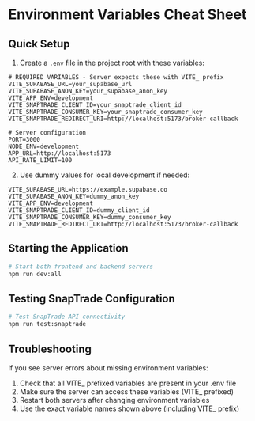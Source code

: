 # Environment Variables Cheat Sheet

## Quick Setup

1. Create a `.env` file in the project root with these variables:

```env
# REQUIRED VARIABLES - Server expects these with VITE_ prefix
VITE_SUPABASE_URL=your_supabase_url
VITE_SUPABASE_ANON_KEY=your_supabase_anon_key
VITE_APP_ENV=development
VITE_SNAPTRADE_CLIENT_ID=your_snaptrade_client_id
VITE_SNAPTRADE_CONSUMER_KEY=your_snaptrade_consumer_key
VITE_SNAPTRADE_REDIRECT_URI=http://localhost:5173/broker-callback

# Server configuration
PORT=3000
NODE_ENV=development
APP_URL=http://localhost:5173
API_RATE_LIMIT=100
```

2. Use dummy values for local development if needed:

```env
VITE_SUPABASE_URL=https://example.supabase.co
VITE_SUPABASE_ANON_KEY=dummy_anon_key
VITE_APP_ENV=development
VITE_SNAPTRADE_CLIENT_ID=dummy_client_id
VITE_SNAPTRADE_CONSUMER_KEY=dummy_consumer_key
VITE_SNAPTRADE_REDIRECT_URI=http://localhost:5173/broker-callback
```

## Starting the Application

```bash
# Start both frontend and backend servers
npm run dev:all
```

## Testing SnapTrade Configuration

```bash
# Test SnapTrade API connectivity
npm run test:snaptrade
```

## Troubleshooting

If you see server errors about missing environment variables:

1. Check that all VITE_ prefixed variables are present in your .env file
2. Make sure the server can access these variables (VITE_ prefixed)
3. Restart both servers after changing environment variables
4. Use the exact variable names shown above (including VITE_ prefix) 